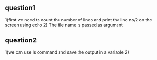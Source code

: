 question1 
----------------
1)first we need to count the number of lines and print the line no/2 on the screen using echo
2) The file name is passed as argument

question2 
---------------
1)we can use ls command and save the output in a variable 
2)